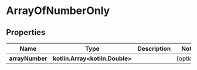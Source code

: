 
# ArrayOfNumberOnly

## Properties
Name | Type | Description | Notes
------------ | ------------- | ------------- | -------------
**arrayNumber** | **kotlin.Array&lt;kotlin.Double&gt;** |  |  [optional]



